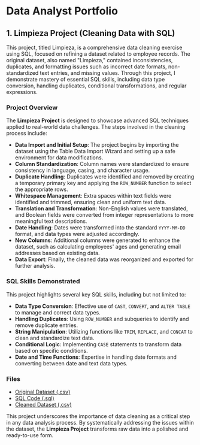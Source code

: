 # Data Analyst Portfolio

## 1. Limpieza Project (Cleaning Data with SQL)

This project, titled Limpieza, is a comprehensive data cleaning exercise using SQL, focused on refining a dataset related to employee records. The original dataset, also named "Limpieza," contained inconsistencies, duplicates, and formatting issues such as incorrect date formats, non-standardized text entries, and missing values. Through this project, I demonstrate mastery of essential SQL skills, including data type conversion, handling duplicates, conditional transformations, and regular expressions.

### Project Overview

The **Limpieza Project** is designed to showcase advanced SQL techniques applied to real-world data challenges. The steps involved in the cleaning process include:

- **Data Import and Initial Setup**: The project begins by importing the dataset using the Table Data Import Wizard and setting up a safe environment for data modifications.
- **Column Standardization**: Column names were standardized to ensure consistency in language, casing, and character usage.
- **Duplicate Handling**: Duplicates were identified and removed by creating a temporary primary key and applying the `ROW_NUMBER` function to select the appropriate rows.
- **Whitespace Management**: Extra spaces within text fields were identified and trimmed, ensuring clean and uniform text data.
- **Translation and Transformation**: Non-English values were translated, and Boolean fields were converted from integer representations to more meaningful text descriptions.
- **Date Handling**: Dates were transformed into the standard `YYYY-MM-DD` format, and data types were adjusted accordingly.
- **New Columns**: Additional columns were generated to enhance the dataset, such as calculating employees' ages and generating email addresses based on existing data.
- **Data Export**: Finally, the cleaned data was reorganized and exported for further analysis.

### SQL Skills Demonstrated

This project highlights several key SQL skills, including but not limited to:

- **Data Type Conversion**: Effective use of `CAST`, `CONVERT`, and `ALTER TABLE` to manage and correct data types.
- **Handling Duplicates**: Using `ROW_NUMBER` and subqueries to identify and remove duplicate entries.
- **String Manipulation**: Utilizing functions like `TRIM`, `REPLACE`, and `CONCAT` to clean and standardize text data.
- **Conditional Logic**: Implementing `CASE` statements to transform data based on specific conditions.
- **Date and Time Functions**: Expertise in handling date formats and converting between date and text data types.

### Files

- [Original Dataset (.csv)](https://github.com/CarlosdlRosa/PortfolioFiles/blob/main/Limpieza.csv)
- [SQL Code (.sql)](https://github.com/CarlosdlRosa/PortfolioFiles/blob/main/limpieza.sql)
- [Cleaned Dataset (.csv)](https://github.com/CarlosdlRosa/PortfolioFiles/blob/main/new_limpieza.csv)

This project underscores the importance of data cleaning as a critical step in any data analysis process. By systematically addressing the issues within the dataset, the **Limpieza Project** transforms raw data into a polished and ready-to-use form.

